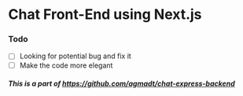 # Chat Front-End using Next.js

### Todo
- [ ] Looking for potential bug and fix it
- [ ] Make the code more elegant

##### This is a part of https://github.com/agmadt/chat-express-backend

